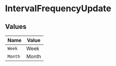# IntervalFrequencyUpdate


## Values

| Name    | Value   |
| ------- | ------- |
| `Week`  | Week    |
| `Month` | Month   |
